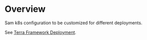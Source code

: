 # Overview
Sam k8s configuration to be customized for different deployments.

See [Terra Framework Deployment](https://dsp-security.broadinstitute.org/devops/framework-kernel-new-stack/terra-framework-deployment#Java-Service).
